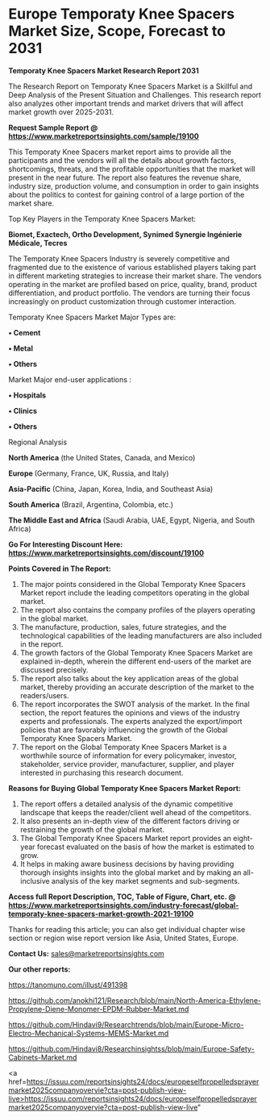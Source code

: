 # Europe Temporaty Knee Spacers Market Size, Scope, Forecast to 2031

<strong>Temporaty Knee Spacers Market Research Report 2031</strong>

The Research Report on Temporaty Knee Spacers Market is a Skillful and Deep Analysis of the Present Situation and Challenges. This research report also analyzes other important trends and market drivers that will affect market growth over 2025-2031.

<strong>Request Sample Report @ <a href=https://www.marketreportsinsights.com/sample/19100>https://www.marketreportsinsights.com/sample/19100</a></strong>

This Temporaty Knee Spacers market report aims to provide all the participants and the vendors will all the details about growth factors, shortcomings, threats, and the profitable opportunities that the market will present in the near future. The report also features the revenue share, industry size, production volume, and consumption in order to gain insights about the politics to contest for gaining control of a large portion of the market share.

Top Key Players in the Temporaty Knee Spacers Market:

<strong>Biomet, Exactech, Ortho Development, Synimed Synergie Ingénierie Médicale, Tecres</strong>

The Temporaty Knee Spacers Industry is severely competitive and fragmented due to the existence of various established players taking part in different marketing strategies to increase their market share. The vendors operating in the market are profiled based on price, quality, brand, product differentiation, and product portfolio. The vendors are turning their focus increasingly on product customization through customer interaction.

Temporaty Knee Spacers Market Major Types are:

<strong>• Cement

• Metal

• Others</strong>

Market Major end-user applications :

<strong>• Hospitals

• Clinics

• Others</strong>

Regional Analysis

</u><strong><b>North America</b></strong> (the United States, Canada, and Mexico)

<strong><b>Europe </b></strong>(Germany, France, UK, Russia, and Italy)

<strong><b>Asia-Pacific</b></strong> (China, Japan, Korea, India, and Southeast Asia)

<strong><b>South America</b></strong> (Brazil, Argentina, Colombia, etc.)

<strong><b>The Middle East and Africa</b></strong> (Saudi Arabia, UAE, Egypt, Nigeria, and South Africa)

<strong>Go For Interesting Discount Here: <a href=https://www.marketreportsinsights.com/discount/19100>https://www.marketreportsinsights.com/discount/19100</a></strong>

<strong>Points Covered in The Report:</strong>
<ol>
  <li>The major points considered in the Global Temporaty Knee Spacers Market report include the leading competitors operating in the global market.</li>
  <li>The report also contains the company profiles of the players operating in the global market.</li>
  <li>The manufacture, production, sales, future strategies, and the technological capabilities of the leading manufacturers are also included in the report.</li>
  <li>The growth factors of the Global Temporaty Knee Spacers Market are explained in-depth, wherein the different end-users of the market are discussed precisely.</li>
  <li>The report also talks about the key application areas of the global market, thereby providing an accurate description of the market to the readers/users.</li>
  <li>The report incorporates the SWOT analysis of the market. In the final section, the report features the opinions and views of the industry experts and professionals. The experts analyzed the export/import policies that are favorably influencing the growth of the Global Temporaty Knee Spacers Market.</li>
  <li>The report on the Global Temporaty Knee Spacers Market is a worthwhile source of information for every policymaker, investor, stakeholder, service provider, manufacturer, supplier, and player interested in purchasing this research document.</li>
</ol>
<strong>Reasons for Buying Global Temporaty Knee Spacers Market Report:</strong>

<ol>
  <li>The report offers a detailed analysis of the dynamic competitive landscape that keeps the reader/client well ahead of the competitors.</li>
  <li>It also presents an in-depth view of the different factors driving or restraining the growth of the global market.</li>
  <li>The Global Temporaty Knee Spacers Market report provides an eight-year forecast evaluated on the basis of how the market is estimated to grow.</li>
  <li>It helps in making aware business decisions by having providing thorough insights insights into the global market and by making an all-inclusive analysis of the key market segments and sub-segments.</li>
</ol>
<strong>Access full Report Description, TOC, Table of Figure, Chart, etc. @ <a href=https://www.marketreportsinsights.com/industry-forecast/global-temporaty-knee-spacers-market-growth-2021-19100>https://www.marketreportsinsights.com/industry-forecast/global-temporaty-knee-spacers-market-growth-2021-19100</a></strong>


Thanks for reading this article; you can also get individual chapter wise section or region wise report version like Asia, United States, Europe.

<strong>Contact Us:</strong>
sales@marketreportsinsights.com

<strong>Our other reports:</strong>

<a href=https://tanomuno.com/illust/491398>https://tanomuno.com/illust/491398</a>

<a href=https://github.com/anokhi121/Research/blob/main/North-America-Ethylene-Propylene-Diene-Monomer-EPDM-Rubber-Market.md>https://github.com/anokhi121/Research/blob/main/North-America-Ethylene-Propylene-Diene-Monomer-EPDM-Rubber-Market.md</a>

<a href=https://github.com/Hindavi9/Researchtrends/blob/main/Europe-Micro-Electro-Mechanical-Systems-MEMS-Market.md>https://github.com/Hindavi9/Researchtrends/blob/main/Europe-Micro-Electro-Mechanical-Systems-MEMS-Market.md</a>

<a href=https://github.com/Hindavi8/Researchinsightss/blob/main/Europe-Safety-Cabinets-Market.md>https://github.com/Hindavi8/Researchinsightss/blob/main/Europe-Safety-Cabinets-Market.md</a>

<a href=https://issuu.com/reportsinsights24/docs/europeselfpropelledsprayermarket2025companyovervie?cta=post-publish-view-live>https://issuu.com/reportsinsights24/docs/europeselfpropelledsprayermarket2025companyovervie?cta=post-publish-view-live</a>"
